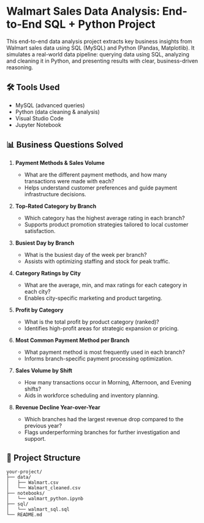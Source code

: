# Walmart Sales Data Analysis: End-to-End SQL + Python Project

This end-to-end data analysis project extracts key business insights from Walmart sales data using SQL (MySQL) and Python (Pandas, Matplotlib). It simulates a real-world data pipeline: querying data using SQL, analyzing and cleaning it in Python, and presenting results with clear, business-driven reasoning.

## 🛠 Tools Used
- MySQL (advanced queries)
- Python (data cleaning & analysis)
- Visual Studio Code
- Jupyter Notebook

## 📊 Business Questions Solved

1. **Payment Methods & Sales Volume**
   - What are the different payment methods, and how many transactions were made with each?
   - Helps understand customer preferences and guide payment infrastructure decisions.

2. **Top-Rated Category by Branch**
   - Which category has the highest average rating in each branch?
   - Supports product promotion strategies tailored to local customer satisfaction.

3. **Busiest Day by Branch**
   - What is the busiest day of the week per branch?
   - Assists with optimizing staffing and stock for peak traffic.

4. **Category Ratings by City**
   - What are the average, min, and max ratings for each category in each city?
   - Enables city-specific marketing and product targeting.

5. **Profit by Category**
   - What is the total profit by product category (ranked)?
   - Identifies high-profit areas for strategic expansion or pricing.

6. **Most Common Payment Method per Branch**
   - What payment method is most frequently used in each branch?
   - Informs branch-specific payment processing optimization.

7. **Sales Volume by Shift**
   - How many transactions occur in Morning, Afternoon, and Evening shifts?
   - Aids in workforce scheduling and inventory planning.

8. **Revenue Decline Year-over-Year**
   - Which branches had the largest revenue drop compared to the previous year?
   - Flags underperforming branches for further investigation and support.

## 📂 Project Structure
```text
your-project/
├── data/
│   ├── Walmart.csv
│   └── Walmart_cleaned.csv
├── notebooks/
│   └── walmart_python.ipynb
├── sql/
│   └── walmart_sql.sql
└── README.md


